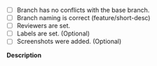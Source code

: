 - [ ] Branch has no conflicts with the base branch.
- [ ] Branch naming is correct (feature/short-desc)
- [ ] Reviewers are set.
- [ ] Labels are set. (Optional)
- [ ] Screenshots were added. (Optional)

**Description**
